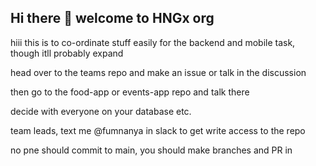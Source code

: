 ## Hi there 👋 welcome to HNGx org

hiii this is to co-ordinate stuff easily for the backend and mobile task, though itll probably expand

head over to the teams repo and make an issue or talk in the discussion

then go to the food-app or events-app repo and talk there

decide with everyone on your database etc.

team leads, text me @fumnanya in slack to get write access to the repo

no pne should commit to main, you should make branches and PR in
